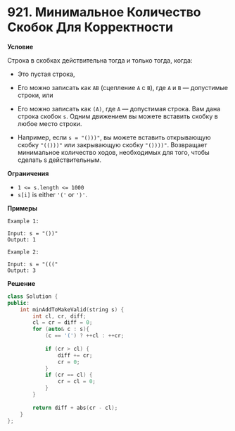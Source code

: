 # 921. Минимальное Количество Скобок Для Корректности

**Условие**

Строка в скобках действительна тогда и только тогда, когда:

- Это пустая строка,
- Его можно записать как `AB` (сцепление `A` с `B`), где `A` и `B` — допустимые строки, или
- Его можно записать как `(A)`, где `A` — допустимая строка.
Вам дана строка скобок `s`. Одним движением вы можете вставить скобку в любое место строки.

- Например, если `s = "()))"`, вы можете вставить открывающую скобку `"(()))"` или закрывающую скобку `"())))"`.
Возвращает минимальное количество ходов, необходимых для того, чтобы сделать s действительным.

**Ограничения**
- `1 <= s.length <= 1000`
- `s[i]` is either `'('` or `')'`.


**Примеры**
```
Example 1:

Input: s = "())"
Output: 1

Example 2:

Input: s = "((("
Output: 3
```


**Решение**


```C++
class Solution {
public:
    int minAddToMakeValid(string s) {
        int cl, cr, diff;
        cl = cr = diff = 0;
        for (auto& c : s){
            (c == '(') ? ++cl : ++cr;
            
            if (cr > cl) {
                diff += cr;
                cr = 0;
            }
            if (cr == cl) {
                cr = cl = 0;
            }
        }
        
        return diff + abs(cr - cl);
    }
};


```





 


 


